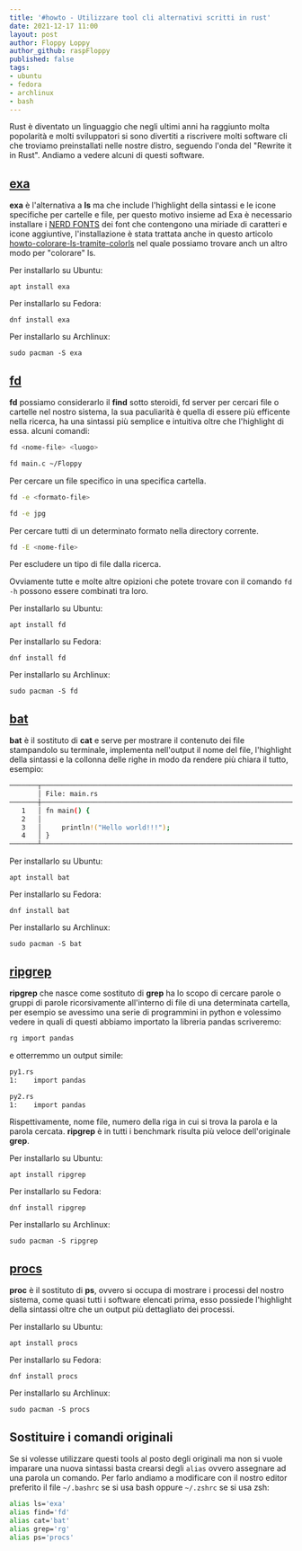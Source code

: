 ```yaml
---
title: '#howto - Utilizzare tool cli alternativi scritti in rust' 
date: 2021-12-17 11:00
layout: post 
author: Floppy Loppy
author_github: raspFloppy
published: false
tags: 
- ubuntu
- fedora
- archlinux
- bash 
---
```


Rust è diventato un linguaggio che negli ultimi anni ha raggiunto molta popolarità e molti sviluppatori si sono divertiti a riscrivere molti software cli che 
troviamo preinstallati nelle nostre distro, seguendo l'onda del "Rewrite it in Rust".
Andiamo a vedere alcuni di questi software.


## [exa](https://github.com/ogham/exa)
**exa** è l'alternativa a **ls** ma che include l'highlight della sintassi e le icone specifiche per cartelle e file, per questo motivo
insieme ad Exa è necessario installare i [NERD FONTS](https://github.com/ryanoasis/nerd-fonts) dei font che contengono una miriade di caratteri e icone aggiuntive, l'installazione è stata trattata
anche in questo articolo [howto-colorare-ls-tramite-colorls](https://linuxhub.it/articles/howto-colorare-ls-tramite-colorls/) nel quale possiamo trovare anch
un altro modo per "colorare" ls.

Per installarlo su Ubuntu:
```
apt install exa
```

Per installarlo su Fedora:
```
dnf install exa
```

Per installarlo su Archlinux:
``` 
sudo pacman -S exa
```


## [fd](https://github.com/sharkdp/fd)
**fd** possiamo considerarlo il **find** sotto steroidi, fd server per cercari file o cartelle nel nostro sistema, 
la sua paculiarità è quella di essere più efficente nella ricerca, ha una sintassi più semplice e intuitiva oltre
che l'highlight di essa.
alcuni comandi:
``` bash
fd <nome-file> <luogo>

fd main.c ~/Floppy      
```
Per cercare un file specifico in una specifica cartella.

``` bash
fd -e <formato-file>

fd -e jpg
```
Per cercare tutti di un determinato formato nella directory corrente.

``` bash
fd -E <nome-file>
```
Per escludere un tipo di file dalla ricerca.

Ovviamente tutte e molte altre opizioni che potete trovare con il comando `fd -h` possono essere combinati tra loro.

Per installarlo su Ubuntu:
```
apt install fd
```

Per installarlo su Fedora:
```
dnf install fd
```

Per installarlo su Archlinux:
``` 
sudo pacman -S fd
```


## [bat](https://github.com/sharkdp/bat)
**bat** è il sostituto di **cat** e serve per mostrare il contenuto dei file stampandolo su terminale, 
implementa nell'output il nome del file, l'highlight della sintassi e la collonna delle righe in modo da rendere più chiara il tutto, esempio:

``` bash
───────┬─────────────────────────────────────────────────────────────────────────────────────────────────────────
       │ File: main.rs
───────┼─────────────────────────────────────────────────────────────────────────────────────────────────────────
   1   │ fn main() {
   2   │
   3   │     println!("Hello world!!!");
   4   │ }
───────┴─────────────────────────────────────────────────────────────────────────────────────────────────────────
```

Per installarlo su Ubuntu:
```
apt install bat
```

Per installarlo su Fedora:
```
dnf install bat
```

Per installarlo su Archlinux:
``` 
sudo pacman -S bat
```


## [ripgrep](https://github.com/BurntSushi/ripgrep)
**ripgrep** che nasce come sostituto di **grep** ha lo scopo di cercare parole o gruppi di parole ricorsivamente all'interno di file di una determinata cartella,
per esempio se avessimo una serie di programmini in python e volessimo vedere in quali di questi abbiamo importato la libreria pandas scriveremo:
``` bash
rg import pandas
```
e otterremmo un output simile:
``` bash
py1.rs
1:    import pandas

py2.rs
1:    import pandas
```
Rispettivamente, nome file, numero della riga in cui si trova la parola e la parola cercata.
**ripgrep** è in tutti i benchmark risulta più veloce dell'originale **grep**.

Per installarlo su Ubuntu:
```
apt install ripgrep
```

Per installarlo su Fedora:
```
dnf install ripgrep
```

Per installarlo su Archlinux:
``` 
sudo pacman -S ripgrep
```



## [procs](https://github.com/dalance/procs)
**proc** è il sostituto di **ps**, ovvero si occupa di mostrare i processi del nostro sistema, come quasi tutti i software elencati prima, esso possiede 
l'highlight della sintassi oltre che un output più dettagliato dei processi.

Per installarlo su Ubuntu:
```
apt install procs
```

Per installarlo su Fedora:
```
dnf install procs
```

Per installarlo su Archlinux:
``` 
sudo pacman -S procs
```


## Sostituire i comandi originali
Se si volesse utilizzare questi tools al posto degli originali ma non si vuole imparare una nuova sintassi basta crearsi degli `alias` ovvero assegnare
ad una parola un comando.
Per farlo andiamo a modificare con il nostro editor preferito il file `~/.bashrc` se si usa bash oppure `~/.zshrc` se si usa zsh:
``` bash
alias ls='exa'
alias find='fd'
alias cat='bat'
alias grep='rg'
alias ps='procs'
``` 
